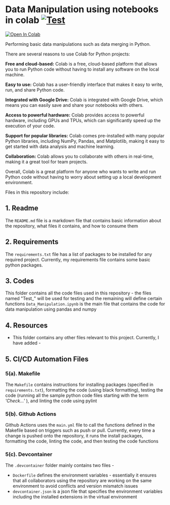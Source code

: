 # Data Manipulation using notebooks in colab [![Test](https://github.com/nogibjj/DukeIDS706_ds655_Week09/actions/workflows/04_Test.yml/badge.svg)](https://github.com/nogibjj/DukeIDS706_ds655_Week09/actions/workflows/04_Test.yml)


[![Open In Colab](https://colab.research.google.com/assets/colab-badge.svg)](https://colab.research.google.com/github/nogibjj/DukeIDS706_ds655_Week09/blob/main/Codes/Data_Manipulation.ipynb)

Performing basic data manipulations such as data merging in Python. 


There are several reasons to use Colab for Python projects:

**Free and cloud-based:** Colab is a free, cloud-based platform that allows you to run Python code without having to install any software on the local machine.

**Easy to use:** Colab has a user-friendly interface that makes it easy to write, run, and share Python code.

**Integrated with Google Drive:** Colab is integrated with Google Drive, which means you can easily save and share your notebooks with others.

**Access to powerful hardware:** Colab provides access to powerful hardware, including GPUs and TPUs, which can significantly speed up the execution of your code.

**Support for popular libraries:** Colab comes pre-installed with many popular Python libraries, including NumPy, Pandas, and Matplotlib, making it easy to get started with data analysis and machine learning.

**Collaboration:** Colab allows you to collaborate with others in real-time, making it a great tool for team projects.

Overall, Colab is a great platform for anyone who wants to write and run Python code without having to worry about setting up a local development environment.





Files in this repository include:


## 1. Readme
  The `README.md` file is a markdown file that contains basic information about the repository, what files it contains, and how to consume them


## 2. Requirements
  The `requirements.txt` file has a list of packages to be installed for any required project. Currently, my requirements file contains some basic python packages.


## 3. Codes
  This folder contains all the code files used in this repository - the files named "Test_" will be used for testing and the remaining will define certain functions
  `Data_Manipulation.ipynb` is the main file that contains the code for data manipulation using pandas and numpy


## 4. Resources
  -  This folder contains any other files relevant to this project. Currently, I have added -


## 5. CI/CD Automation Files


  ### 5(a). Makefile
  The `Makefile` contains instructions for installing packages (specified in `requirements.txt`), formatting the code (using black formatting), testing the code (running all the sample python code files starting with the term *'Check...'* ), and linting the code using pylint


  ### 5(b). Github Actions
  Github Actions uses the `main.yml` file to call the functions defined in the Makefile based on triggers such as push or pull. Currently, every time a change is pushed onto the repository, it runs the install packages, formatting the code, linting the code, and then testing the code functions


  ### 5(c). Devcontainer
  
  The `.devcontainer` folder mainly contains two files - 
  * `Dockerfile` defines the environment variables - essentially it ensures that all collaborators using the repository are working on the same environment to avoid conflicts and version mismatch issues
  * `devcontainer.json` is a json file that specifies the environment variables including the installed extensions in the virtual environment
